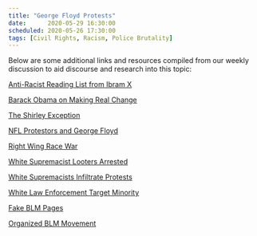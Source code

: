 ```yaml
---
title: "George Floyd Protests"
date:      2020-05-29 16:30:00
scheduled: 2020-05-26 17:30:00
tags: [Civil Rights, Racism, Police Brutality]
---
```

Below are some additional links and resources compiled from our weekly discussion to aid discourse and research into this topic:

<a href="https://chipublib.bibliocommons.com/list/share/204842963/1357692923">Anti-Racist Reading List from Ibram X</a>

<a href="https://medium.com/@BarackObama/how-to-make-this-moment-the-turning-point-for-real-change-9fa209806067">Barack Obama on Making Real Change</a>

<a href="https://www.facebook.com/outsidevoicesunite/photos/pcb.2397937137104382/2397936770437752/?type=3&theater">The Shirley Exception</a>

<a href="https://www.nytimes.com/2020/06/07/sports/football/george-floyd-nfl-players-fitzgerald.html">NFL Protestors and George Floyd</a>

<a href="https://www.thedailybeast.com/right-wing-race-war-wannabes-could-make-george-floyd-police-protests-go-nuclear">Right Wing Race War</a>

<a href="https://www.courthousenews.com/minnesota-officials-link-arrested-looters-to-white-supremacist-groups/">White Supremacist Looters Arrested</a>

<a href="https://www.justsecurity.org/70497/far-right-infiltrators-and-agitators-in-george-floyd-protests-indicators-of-white-supremacists/">White Supremacists Infiltrate Protests</a>

<a href="https://onlinelibrary.wiley.com/doi/abs/10.1111/puar.12956">White Law Enforcement Target Minority</a>

<a href="https://money.cnn.com/2018/04/09/technology/fake-black-lives-matter-facebook-page/index.html">Fake BLM Pages</a>

<a href="https://blacklivesmatter.com/">Organized BLM Movement</a>
